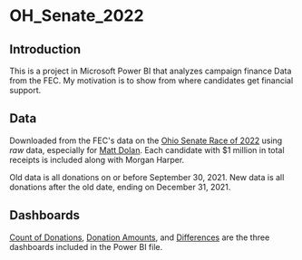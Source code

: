 # OH_Senate_2022
## Introduction
This is a project in Microsoft Power BI that analyzes campaign finance Data from the FEC. My motivation is to show from where candidates get financial support.

## Data 
Downloaded from the FEC's data on the [Ohio Senate Race of 2022](https://www.fec.gov/data/elections/senate/OH/2022/) using *raw* data, especially for [Matt Dolan](https://www.fec.gov/data/receipts/?data_type=efiling&committee_id=C00790386). Each candidate with $1 million in total receipts is included along with Morgan Harper.

Old data is all donations on or before September 30, 2021. New data is all donations after the old date, ending on December 31, 2021.

## Dashboards
[Count of Donations](https://github.com/Mhauga/OH_Senate_2022/blob/main/Count%20of%20Donations.png), [Donation Amounts](https://github.com/Mhauga/OH_Senate_2022/blob/main/Donation%20Amounts.png), and [Differences](https://github.com/Mhauga/OH_Senate_2022/blob/main/Differences.png) are the three dashboards included in the Power BI file.
